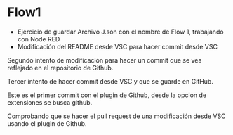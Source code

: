 # Flow1
* Ejercicio de guardar Archivo J.son con el nombre de Flow 1, trabajando con Node RED
* Modificación del README desde VSC para hacer commit desde VSC

Segundo intento de modificación para hacer un commit que se vea reflejado en el repositorio de Github.

Tercer intento de hacer commit desde VSC y que se guarde en GitHub.


Este es el primer commit con el plugin de Github, desde la opcion de extensiones se busca github.

Comprobando que se hacer el pull request de una modificación desde VSC usando el plugin de Github.
